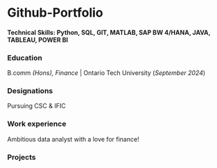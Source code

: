 # Github-Portfolio

#### Technical Skills: Python, SQL, GIT, MATLAB, SAP BW 4/HANA, JAVA, TABLEAU, POWER BI

### Education
B.comm _(Hons), Finance_ | Ontario Tech University (_September 2024_) 

### Designations

Pursuing CSC & IFIC

### Work experience

Ambitious data analyst with a love for finance!

### Projects

